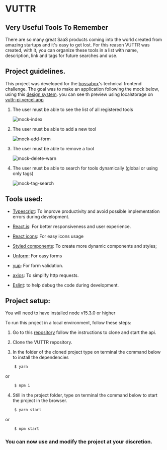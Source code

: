 # VUTTR

## Very Useful Tools To Remember

There are so many great SaaS products coming into the world created from amazing startups and it's easy to get lost. For this reason VUTTR was created, with it, you can organize these tools in a list with name, description, link and tags for future searches and use.

## Project guidelines.

This project was developed for the [bossabox](https://bossabox.com/)'s technical frontend challenge.
The goal was to make an application following the mock below, using this [design system](https://xd.adobe.com/spec/6a82c840-1813-4b23-6919-2ac91409d104-1cb3/grid/).
you can see th preview using localstorage on [vuttr-pi.vercel.app](https://vuttr-pi.vercel.app/)

1. The user must be able to see the list of all registered tools

   ![mock-index](https://github.com/Marcio-Tiene/vuttr/blob/feature/documentation/src/assets/doc-images/mock-add-form.png)

2. The user must be able to add a new tool

   ![mock-add-form](https://github.com/Marcio-Tiene/vuttr/blob/feature/documentation/src/assets/doc-images/mock-add-form.png)

3. The user must be able to remove a tool

   ![mock-delete-warn](https://github.com/Marcio-Tiene/vuttr/blob/feature/documentation/src/assets/doc-images/mock-delete-warn.png)

4. The user must be able to search for tools dynamically (global or using only tags)

   ![mock-tag-search](https://github.com/Marcio-Tiene/vuttr/blob/feature/documentation/src/assets/doc-images/mock-tag-search.png)

## Tools used:

- [Typescript](https://www.typescriptlang.org/): To improve productivity and avoid possible implementation errors during development.

- [React.js](https://reactjs.org/): For better responsiveness and user experience.

- [React icons](https://react-icons.github.io/react-icons/): For easy icons usage

- [Styled components](https://styled-components.com/): To create more dynamic components and styles;

- [Unform](https://unform.dev/): For easy forms

- [yup](https://github.com/jquense/yup): For form validation.

- [axios](https://github.com/axios/axios): To simplify http requests.

- [Eslint](https://eslint.org/): to help debug the code during development.

## Project setup:

You will need to have installed node v15.3.0 or higher

To run this project in a local environment, follow these steps:

1. Go to this [repository](https://gitlab.com/bossabox/challenge-fake-api/tree/master) follow the instructions to clone and start the api.

2. Clone the VUTTR repository.

3. In the folder of the cloned project type on terminal the command below to install the dependencies

```bash
    $ yarn
```

or

```bash
    $ npm i
```

4. Still in the project folder, type on terminal the command below to start the project in the browser.

```bash
    $ yarn start
```

or

```bash
    $ npm start
```

### You can now use and modify the project at your discretion.
